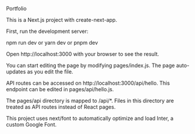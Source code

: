   Portfolio
  
  This is a Next.js project with create-next-app.

  First, run the development server:
    
  npm run dev
   or
  yarn dev
   or
  pnpm dev

   Open http://localhost:3000 with your browser to see the result.

You can start editing the page by modifying pages/index.js. The page auto-updates as you edit the file.

API routes can be accessed on http://localhost:3000/api/hello. This endpoint can be edited in pages/api/hello.js.

The pages/api directory is mapped to /api/*. Files in this directory are treated as API routes instead of React pages.

This project uses next/font to automatically optimize and load Inter, a custom Google Font.
